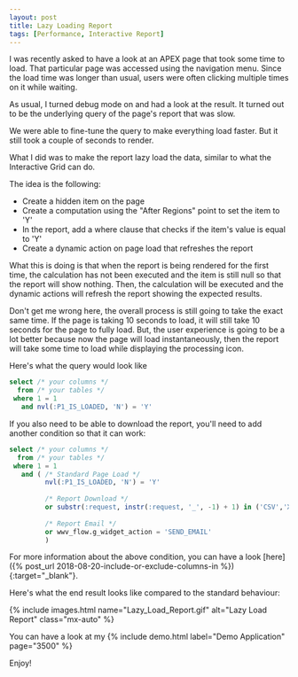 ```yaml
---
layout: post
title: Lazy Loading Report
tags: [Performance, Interactive Report]
---
```


I was recently asked to have a look at an APEX page that took some time to load. That particular page was accessed using the navigation menu. Since the load time was longer than usual, users were often clicking multiple times on it while waiting.

As usual, I turned debug mode on and had a look at the result. It turned out to be the underlying query of the page's report that was slow.

We were able to fine-tune the query to make everything load faster. But it still took a couple of seconds to render.

What I did was to make the report lazy load the data, similar to what the Interactive Grid can do.

The idea is the following:
 - Create a hidden item on the page
 - Create a computation using the "After Regions" point to set the item to 'Y'
 - In the report, add a where clause that checks if the item's value is equal to 'Y'
 - Create a dynamic action on page load that refreshes the report

What this is doing is that when the report is being rendered for the first time, the calculation has not been executed and the item is still null so that the report will show nothing.
Then, the calculation will be executed and the dynamic actions will refresh the report showing the expected results.

Don't get me wrong here, the overall process is still going to take the exact same time.
If the page is taking 10 seconds to load, it will still take 10 seconds for the page to fully load.
But, the user experience is going to be a lot better because now the page will load instantaneously, then the report will take some time to load while displaying the processing icon.

Here's what the query would look like
```sql
select /* your columns */
  from /* your tables */
 where 1 = 1 
   and nvl(:P1_IS_LOADED, 'N') = 'Y'
```

If you also need to be able to download the report, you'll need to add another condition so that it can work:
```sql
select /* your columns */
  from /* your tables */
 where 1 = 1 
   and ( /* Standard Page Load */
         nvl(:P1_IS_LOADED, 'N') = 'Y'
         
         /* Report Download */
         or substr(:request, instr(:request, '_', -1) + 1) in ('CSV','XLS','PDF','RTF','HTMLD')
         
         /* Report Email */
         or wwv_flow.g_widget_action = 'SEND_EMAIL'
         )
```

For more information about the above condition, you can have a look [here]({% post_url 2018-08-20-include-or-exclude-columns-in %}){:target="_blank"}.

Here's what the end result looks like compared to the standard behaviour:

{% include images.html name="Lazy_Load_Report.gif" alt="Lazy Load Report" class="mx-auto" %}

You can have a look at my {% include demo.html label="Demo Application" page="3500" %}

Enjoy!